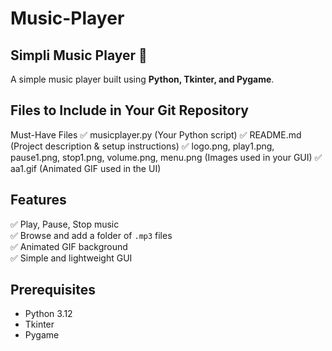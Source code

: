 # Music-Player
## Simpli Music Player 🎵

A simple music player built using **Python, Tkinter, and Pygame**.

## Files to Include in Your Git Repository
Must-Have Files
✅ musicplayer.py (Your Python script)
✅ README.md (Project description & setup instructions)
✅ logo.png, play1.png, pause1.png, stop1.png, volume.png, menu.png (Images used in your GUI)
✅ aa1.gif (Animated GIF used in the UI)


## Features
✅ Play, Pause, Stop music  
✅ Browse and add a folder of `.mp3` files  
✅ Animated GIF background  
✅ Simple and lightweight GUI  

## Prerequisites
- Python 3.12
- Tkinter
- Pygame
